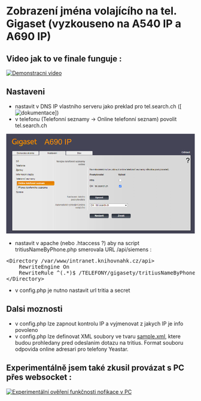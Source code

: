 # Zobrazení jména volajícího na tel. Gigaset (vyzkouseno na A540 IP a A690 IP)

## Video jak to ve finale funguje :

[![Demonstracni video](https://img.youtube.com/vi/TH9A381Ewss/0.jpg)](https://www.youtube.com/watch?v=TH9A381Ewss)

## Nastaveni
- nastavit v DNS IP vlastniho serveru jako preklad pro tel.search.ch ([![dokumentace](https://teamwork.gigaset.com/gigawiki/display/GPPPO/Online+directory)])
- v telefonu (Telefonní seznamy -> Online telefonní seznam) povolit tel.search.ch 
<img src="https://raw.githubusercontent.com/PetrJandl/searchNameByPhoneOnGigaset/95b28e4ca5d1a8d3ae8e88a5377d08b1da7f613d/doc/nastaveni.png">

- nastavit v apache (nebo .htaccess ?) aby na script tritiusNameByPhone.php smerovala URL /api/siemens :

<pre>
&lt;Directory /var/www/intranet.knihovnahk.cz/api&gt;
    RewriteEngine On
    RewriteRule ^(.*)$ /TELEFONY/gigasety/tritiusNameByPhone.php/$1 [L]
&lt;/Directory&gt;
</pre>

- v config.php je nutno nastavit url tritia a secret

## Dalsi moznosti
- v config.php lze zapnout kontrolu IP a vyjmenovat z jakych IP je info povoleno
- v config.php lze definovat XML soubory ve tvaru <a href="https://github.com/PetrJandl/searchNameByPhoneOnGigaset/blob/main/doc/sample.xml">sample.xml</a>, ktere budou prohledany pred odeslanim dotazu na tritius. Format souboru odpovida online adresari pro telefony Yeastar.


## Experimentálně jsem také zkusil provázat s PC přes websocket :
[![Experimentální ověření funkčnosti nofikace v PC](https://img.youtube.com/vi/8d5yxL5S4Hw/0.jpg)](https://www.youtube.com/watch?v=8d5yxL5S4Hw)


